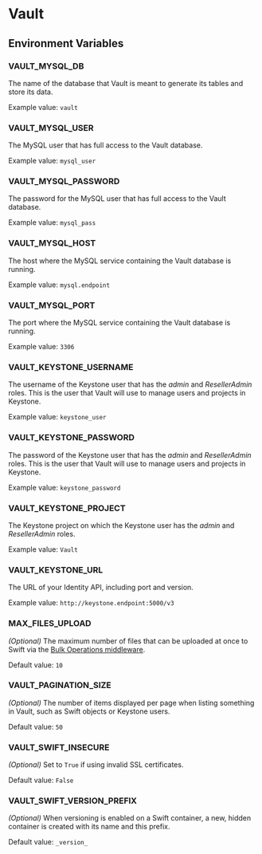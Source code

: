 # Vault

## Environment Variables

### VAULT_MYSQL_DB

The name of the database that Vault is meant to generate its tables and store its data.

Example value: `vault`


### VAULT_MYSQL_USER

The MySQL user that has full access to the Vault database.

Example value: `mysql_user`


### VAULT_MYSQL_PASSWORD

The password for the MySQL user that has full access to the Vault database.

Example value: `mysql_pass`


### VAULT_MYSQL_HOST

The host where the MySQL service containing the Vault database is running.

Example value: `mysql.endpoint`


### VAULT_MYSQL_PORT

The port where the MySQL service containing the Vault database is running.

Example value: `3306`


### VAULT_KEYSTONE_USERNAME

The username of the Keystone user that has the *admin* and *ResellerAdmin* roles. This is the user that Vault will use to manage users and projects in Keystone.

Example value: `keystone_user`


### VAULT_KEYSTONE_PASSWORD

The password of the Keystone user that has the *admin* and *ResellerAdmin* roles. This is the user that Vault will use to manage users and projects in Keystone.

Example value: `keystone_password`


### VAULT_KEYSTONE_PROJECT

The Keystone project on which the Keystone user has the *admin* and *ResellerAdmin* roles.

Example value: `Vault`


### VAULT_KEYSTONE_URL

The URL of your Identity API, including port and version.

Example value: `http://keystone.endpoint:5000/v3`


### MAX_FILES_UPLOAD

*(Optional)* The maximum number of files that can be uploaded at once to Swift via the [Bulk Operations middleware](https://www.swiftstack.com/docs/admin/middleware/bulk.html).

Default value: `10`


### VAULT_PAGINATION_SIZE

*(Optional)* The number of items displayed per page when listing something in Vault, such as Swift objects or Keystone users.

Default value: `50`


### VAULT_SWIFT_INSECURE

*(Optional)* Set to `True` if using invalid SSL certificates.

Default value: `False`


### VAULT_SWIFT_VERSION_PREFIX

*(Optional)* When versioning is enabled on a Swift container, a new, hidden container is created with its name and this prefix.

Default value: `_version_`
